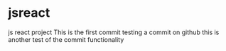 # jsreact
js react project 
This is the first commit 
testing a commit on github
this is another test of the commit functionality 

